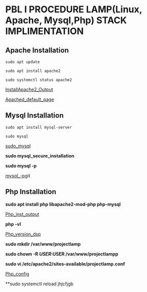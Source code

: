 # PBL I PROCEDURE LAMP(Linux, Apache, Mysql,Php) STACK IMPLIMENTATION

## Apache Installation

`sudo apt update`

`sudo apt install apache2`

`sudo systemctl status apache2`


[InstallApache2_Output](./IMAGES/InstallApacheOutput.PMG)

[Apached_default_page](http://52.90.31.200:80.PMG)



## Mysql Installation

`sudo apt install mysql-server`

`sudo mysql`

[sudo_mysql](./IMAGES/sudo_mysql.PMG)

**sudo mysql_secure_installation**


**sudo mysql -p**

[mysql_-p](./IMAGES/mysql_-p.PMG)git


## Php Installation

**sudo apt install php libapache2-mod-php php-mysql**

[Php_inst_output](./IMAGES/Php_inst_output/.PMG)


**php -vl**

[Php_version_dsp](./Php_version_dsp/.PMG)


**sudo mkdir /var/www/projectlamp**

**sudo chown -R $USER:$USER /var/www/projectlampp**


**sudo vi /etc/apache2/sites-available/projectlamp.conf**


[Php_config](./Php_config/.PMG)


**sudo systemctl reload
jhjcfjgb

